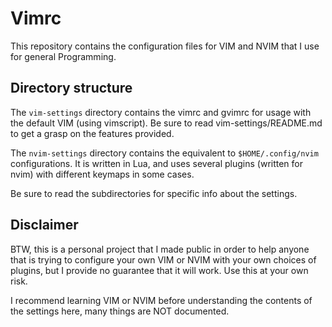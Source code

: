 # Vimrc

This repository contains the configuration files for VIM and NVIM that I use
for general Programming.

## Directory structure

The `vim-settings` directory contains the vimrc and gvimrc for usage with the
default VIM (using vimscript). Be sure to read vim-settings/README.md to get
a grasp on the features provided.

The `nvim-settings` directory contains the equivalent to `$HOME/.config/nvim`
configurations. It is written in Lua, and uses several plugins (written for
nvim) with different keymaps in some cases.

Be sure to read the subdirectories for specific info about the settings.

## Disclaimer

BTW, this is a personal project that I made public in order to help anyone that
is trying to configure your own VIM or NVIM with your own choices of plugins,
but I provide no guarantee that it will work. Use this at your own risk.

I recommend learning VIM or NVIM before understanding the contents of the
settings here, many things are NOT documented.


